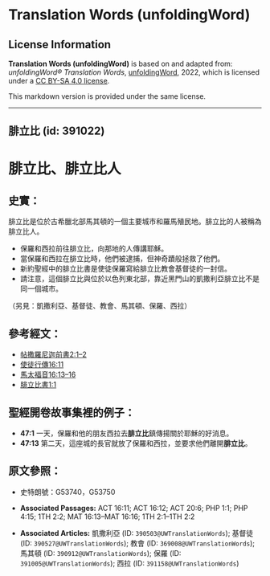 # Translation Words (unfoldingWord)

## License Information

**Translation Words (unfoldingWord)** is based on and adapted from: _unfoldingWord® Translation Words_, [unfoldingWord](https://unfoldingword.org/utw), 2022, which is licensed under a [CC BY-SA 4.0 license](https://creativecommons.org/licenses/by-sa/4.0/legalcode.en).

This markdown version is provided under the same license.



--------------------------------

## 腓立比 (id: 391022)

腓立比、腓立比人
========

史實：
---

腓立比是位於古希臘北部馬其頓的一個主要城市和羅馬殖民地。腓立比的人被稱為腓立比人。

* 保羅和西拉前往腓立比，向那地的人傳講耶穌。
* 當保羅和西拉在腓立比時，他們被逮捕，但神奇蹟般拯救了他們。
* 新約聖經中的腓立比書是使徒保羅寫給腓立比教會基督徒的一封信。
* 請注意，這個腓立比與位於以色列東北部，靠近黑門山的凱撒利亞腓立比不是同一個城市。

（另見：凱撒利亞、基督徒、教會、馬其頓、保羅、西拉）

參考經文：
-----

* [帖撒羅尼迦前書2:1–2](https://ref.ly/1Thess2:1-1Thess2:2)
* [使徒行傳16:11](https://ref.ly/Acts16:11)
* [馬太福音16:13–16](https://ref.ly/Matt16:13-Matt16:16)
* [腓立比書1:1](https://ref.ly/Phil1:1)

聖經開卷故事集裡的例子：
------------

* **47:1** 一天，保羅和他的朋友西拉去**腓立比**鎮傳揚關於耶穌的好消息。
* **47:13** 第二天，這座城的長官就放了保羅和西拉，並要求他們離開**腓立比**。

原文參照：
-----

* 史特朗號：G53740，G53750

* **Associated Passages:** ACT 16:11; ACT 16:12; ACT 20:6; PHP 1:1; PHP 4:15; 1TH 2:2; MAT 16:13–MAT 16:16; 1TH 2:1–1TH 2:2
* **Associated Articles:** 凱撒利亞 (ID: `390503@UWTranslationWords`); 基督徒 (ID: `390527@UWTranslationWords`); 教會 (ID: `369008@UWTranslationWords`); 馬其頓 (ID: `390912@UWTranslationWords`); 保羅 (ID: `391005@UWTranslationWords`); 西拉 (ID: `391158@UWTranslationWords`)

